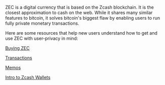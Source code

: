 ZEC is a digital currency that is based on the Zcash blockchain. It is the closest approximation to cash on the web. While it shares many similar features to bitcoin, it solves bitcoin's biggest flaw by enabling users to run fully private monetary transactions.

Here are some resources that help new users understand how to get and use ZEC with user-privacy in mind:

[Buying ZEC](https://www.notion.so/Buying-ZEC-d798f6d332f04c7f98e3573e5bbe775a)

[Transactions](https://www.notion.so/Transactions-2862a2c98a104c3fa08402fb9d5b71b8)

[Memos](https://www.notion.so/Memos-6e7a6d0e02ed48acbbc715a7f35a4719)

[Intro to Zcash Wallets](https://www.notion.so/Intro-to-Zcash-Wallets-03e6ace1897346bd99f3ab9ab0c734bc)
